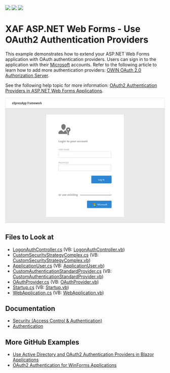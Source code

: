 <!-- default badges list -->
![](https://img.shields.io/endpoint?url=https://codecentral.devexpress.com/api/v1/VersionRange/128594415/20.2.5%2B)
[![](https://img.shields.io/badge/Open_in_DevExpress_Support_Center-FF7200?style=flat-square&logo=DevExpress&logoColor=white)](https://supportcenter.devexpress.com/ticket/details/T535280)
[![](https://img.shields.io/badge/📖_How_to_use_DevExpress_Examples-e9f6fc?style=flat-square)](https://docs.devexpress.com/GeneralInformation/403183)
<!-- default badges end -->

# XAF ASP.NET Web Forms - Use OAuth2 Authentication Providers

This example demonstrates how to extend your ASP.NET Web Forms application with OAuth authentication providers. Users can sign in to the application with their [Microsoft](https://docs.microsoft.com/en-us/aspnet/core/security/authentication/social/microsoft-logins) accounts. Refer to the following article to learn how to add more authentication providers: [OWIN OAuth 2.0 Authorization Server](https://docs.microsoft.com/en-us/aspnet/aspnet/overview/owin-and-katana/owin-oauth-20-authorization-server).

See the following help topic for more information: [OAuth2 Authentication Providers in ASP.NET Web Forms Applications](https://docs.devexpress.com/eXpressAppFramework/403582/data-security-and-safety/security-system/authentication/oauth2-authentication-providers-in-web-forms-applications).

![The extended login form](LogonPageWithOAuthProviders.png)

<!-- default file list -->
## Files to Look at

* [LogonAuthController.cs](./CS/MySolution.Module.Web/Controllers/LogonAuthController.cs) (VB: [LogonAuthController.vb](./VB/MySolution.Module.Web/Controllers/LogonAuthController.vb))
* [CustomSecurityStrategyComplex.cs](./CS/MySolution.Module.Web/Security/CustomSecurityStrategyComplex.cs) (VB: [CustomSecurityStrategyComplex.vb](./VB/MySolution.Module.Web/Security/CustomSecurityStrategyComplex.vb))
* [ApplicationUser.cs](./CS/MySolution.Module/BusinessObjects/ApplicationUser.cs) (VB: [ApplicationUser.vb](./VB/MySolution.Module/BusinessObjects/ApplicationUser.vb))
* [CustomAuthenticationStandardProvider.cs](./CS/MySolution.Module/Security/CustomAuthenticationStandardProvider.cs) (VB: [CustomAuthenticationStandardProvider.vb](./VB/MySolution.Module/Security/CustomAuthenticationStandardProvider.vb))
* [OAuthProvider.cs](./CS/MySolution.Web/Security/OAuthProvider.cs) (VB: [OAuthProvider.vb](./VB/MySolution.Web/Security/OAuthProvider.vb))
* [Startup.cs](./CS/MySolution.Web/Startup.cs) (VB: [Startup.vb](./VB/MySolution.Web/Startup.vb))
* [WebApplication.cs](./CS/MySolution.Web/WebApplication.cs) (VB: [WebApplication.vb](./VB/MySolution.Web/WebApplication.vb))

<!-- default file list end -->
## Documentation

* [Security (Access Control & Authentication)](https://docs.devexpress.com/eXpressAppFramework/113366/data-security-and-safety/security-system)
* [Authentication](https://docs.devexpress.com/eXpressAppFramework/119064/data-security-and-safety/security-system/authentication)

## More GitHub Examples

* [Use Active Directory and OAuth2 Authentication Providers in Blazor Applications](https://docs.devexpress.com/eXpressAppFramework/402197/task-based-help/security/how-to-use-active-directory-and-oauth2-authentication-providers-in-blazor-applications)
* [OAuth2 Authentication for WinForms Applications](https://www.devexpress.com/Support/Center/p/T567978)
